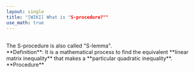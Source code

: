 ```yaml
---
layout: single
title: "[WIKI] What is "S-procedure?""
use_math: true
---
```

<br>
The S-procedure is also called "S-lemma". <br>
**Definition**: It is a mathematical process to find the equivalent **linear matrix inequality** that makes a **particular quadratic inequality**. <br>
**Procedure** <br>
<br>

